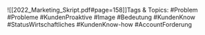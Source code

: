 
![[2022_Marketing_Skript.pdf#page=158]]Tags & Topics:
   #Problem
   #Probleme
   #KundenProaktive
   #Image
   #Bedeutung
   #KundenKnow
   #StatusWirtschaftliches
   #KundenKnow-how
   #AccountForderung